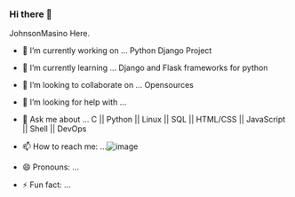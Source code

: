 ### Hi there 👋

JohnsonMasino Here.

- 🔭 I’m currently working on ... Python Django Project
- 🌱 I’m currently learning ... Django and Flask frameworks for python
- 👯 I’m looking to collaborate on ... Opensources
- 🤔 I’m looking for help with ...
- 💬 Ask me about ... C || Python || Linux || SQL || HTML/CSS || JavaScript || Shell || DevOps
- 📫 How to reach me: ...![image](https://github.com/JohnsonMasino/JohnsonMasino/assets/117756339/669de114-a9a8-4110-b076-ed48fdbcc5ca)

- 😄 Pronouns: ...
- ⚡ Fun fact: ...
